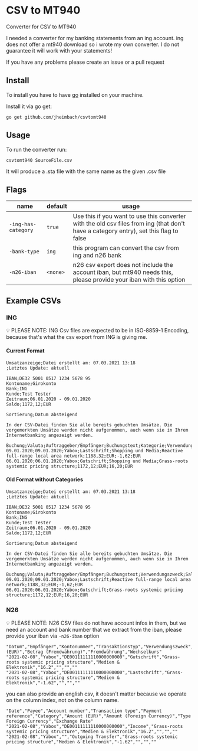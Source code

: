 # CSV to MT940
Converter for CSV to MT940

I needed a converter for my banking statements from an ing account. 
ing does not offer a mt940 download so i wrote my own converter. 
I do not guarantee it will work with your statements! 

If you have any problems please create an issue or a pull request

## Install
To install you have to have [go](https://golang.org/) installed on your machine.

Install it via go get:

```shell
go get github.com/jheimbach/csvtomt940
```

## Usage
To run the converter run:
```shell
csvtomt940 SourceFile.csv
```

It will produce a .sta file with the same name as the given .csv file

## Flags
| name | default| usage|
|---|---|---|
|`-ing-has-category`| `true` | Use this if you want to use this converter with the old csv files from ing (that don't have a category entry), set this flag to false |
|`-bank-type`| `ing`| this program can convert the csv from ing and n26 bank|
|`-n26-iban`| `<none>` | n26 csv export does not include the account iban, but mt940 needs this, please provide your iban with this option

## Example CSVs

### ING
:bulb: PLEASE NOTE: ING Csv files are expected to be in ISO-8859-1 Encoding, because that's what the csv export from ING is giving me.

#### Current Format
```csv
Umsatzanzeige;Datei erstellt am: 07.03.2021 13:18
;Letztes Update: aktuell

IBAN;DE32 5001 0517 1234 5678 95
Kontoname;Girokonto
Bank;ING
Kunde;Test Tester
Zeitraum;06.01.2020 - 09.01.2020
Saldo;1172,12;EUR

Sortierung;Datum absteigend

In der CSV-Datei finden Sie alle bereits gebuchten Umsätze. Die vorgemerkten Umsätze werden nicht aufgenommen, auch wenn sie in Ihrem Internetbanking angezeigt werden.

Buchung;Valuta;Auftraggeber/Empfänger;Buchungstext;Kategorie;Verwendungszweck;Saldo;Währung;Betrag;Währung
09.01.2020;09.01.2020;Yabox;Lastschrift;Shopping und Media;Reactive full-range local area network;1188,32;EUR;-1,62;EUR
06.01.2020;06.01.2020;Yabox;Gutschrift;Shopping und Media;Grass-roots systemic pricing structure;1172,12;EUR;16,20;EUR
```

#### Old Format without Categories
```csv
Umsatzanzeige;Datei erstellt am: 07.03.2021 13:18
;Letztes Update: aktuell

IBAN;DE32 5001 0517 1234 5678 95
Kontoname;Girokonto
Bank;ING
Kunde;Test Tester
Zeitraum;06.01.2020 - 09.01.2020
Saldo;1172,12;EUR

Sortierung;Datum absteigend

In der CSV-Datei finden Sie alle bereits gebuchten Umsätze. Die vorgemerkten Umsätze werden nicht aufgenommen, auch wenn sie in Ihrem Internetbanking angezeigt werden.

Buchung;Valuta;Auftraggeber/Empfänger;Buchungstext;Verwendungszweck;Saldo;Währung;Betrag;Währung
09.01.2020;09.01.2020;Yabox;Lastschrift;Reactive full-range local area network;1188,32;EUR;-1,62;EUR
06.01.2020;06.01.2020;Yabox;Gutschrift;Grass-roots systemic pricing structure;1172,12;EUR;16,20;EUR
```

### N26
:bulb: PLEASE NOTE: N26 CSV files do not have account infos in them, but we need an account and bank number that we extract from the iban, please provide your iban via `-n26-iban` option
```csv
"Datum","Empfänger","Kontonummer","Transaktionstyp","Verwendungszweck","Kategorie","Betrag (EUR)","Betrag (Fremdwährung)","Fremdwährung","Wechselkurs"
"2021-02-08","Yabox","DE00111111110000000000","Gutschrift","Grass-roots systemic pricing structure","Medien & Elektronik","16.2","","",""
"2021-02-08","Yabox","DE00111111110000000000","Lastschrift","Grass-roots systemic pricing structure","Medien & Elektronik","-1.62","","",""
```

you can also provide an english csv, it doesn't matter because we operate on the column index, not on the column name.
```csv
"Date","Payee","Account number","Transaction type","Payment reference","Category","Amount (EUR)","Amount (Foreign Currency)","Type Foreign Currency","Exchange Rate"
"2021-02-08","Yabox","DE00111111110000000000","Income","Grass-roots systemic pricing structure","Medien & Elektronik","16.2","","",""
"2021-02-08","Yabox","","Outgoing Transfer","Grass-roots systemic pricing structure","Medien & Elektronik","-1.62","","",""
```